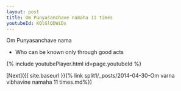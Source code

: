 ```yaml
---
layout: post
title: Om Punyasanchave namaha 11 times
youtubeId: KQlGlQDWiDs
---
```

 
 
Om Punyasanchave nama 
 
 -  Who can be known only through good acts 
 
  
 
  
 
 
 
 
 
 


{% include youtubePlayer.html id=page.youtubeId %}
 
[Next]({{ site.baseurl }}{% link  split1/_posts/2014-04-30-Om varna vibhavine namaha 11 times.md%})
 
